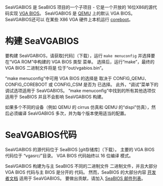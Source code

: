 SeaVGABIOS 是 SeaBIOS 项目的一个子项目 - 它是一个开放的
16位X86的源代码实现
[VGA BIOS](http://en.wikipedia.org/wiki/Video_BIOS)。 SeaVGABIOS 是
[QEMU](http://www.qemu.org/) 上的默认 VGA BIOS。 SeaVGABIOS还可以
在某些 X86 VGA 硬件上本机运行
[coreboot](http://www.coreboot.org/)。

构建 SeaVGABIOS
===================

要构建 SeaVGABIOS，请获取[代码]（下载），运行 `make
menuconfig` 并选择要在“VGA ROM”中构建的 VGA BIOS 类型
菜单。 选择后，运行“make”，最终的 VGA BIOS 二进制文件将是
位于“out/vgabios.bin”。

“make menuconfig”中可用 VGA BIOS 的选择是
取决于 CONFIG_QEMU、CONFIG_COREBOOT 或 CONFIG_CSM 是否为
已选择。 此外，“调试”菜单下的调试选项适用于
SeaVGABIOS。 “make menuconfig”中找到的所有其他选项仅适用于
SeaBIOS 并且不会影响 SeaVGABIOS 构建。

如果多个不同的设备（例如 QEMU 的
cirrus 仿真和 QEMU 的“dispi”仿真），然后必须编译
SeaVGABIOS 多次，并为每个版本使用适当的配置。

SeaVGABIOS代码
===============

SeaVGABIOS 的源代码位于 SeaBIOS
[git存储库]（下载）。 主要的 VGA BIOS 代码位于
“vgasrc/”目录。 VGA BIOS 代码始终以 16 位编译
模式。

SeaVGABIOS 构建为与主 SeaBIOS 不同的二进制文件
二进制文件，并且大部分 VGA BIOS 代码与主 BIOS 是分开的
代码。 然而，SeaBIOS 的大部分内容
[开发者文档](Developer_Documentation) 适用于
SeaVGABIOS。 要做出贡献，请加入
[SeaBIOS 邮件列表](Mailinglist)。
